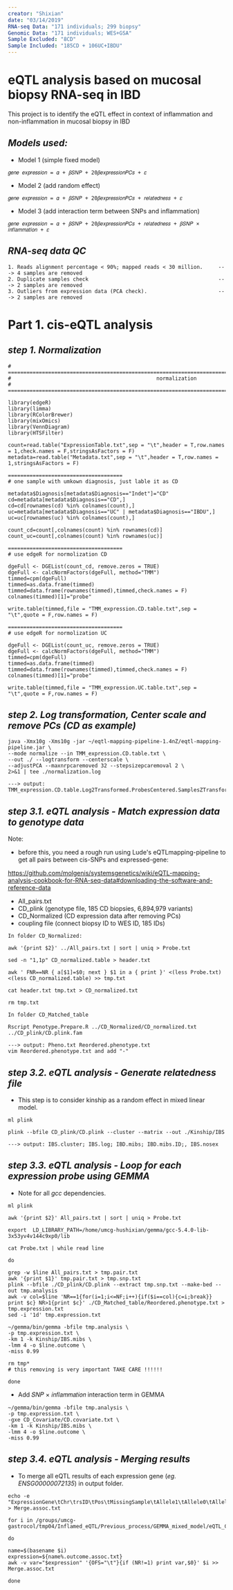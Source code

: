 ```yaml
---
creator: "Shixian"
date: "03/14/2019"
RNA-seq Data: "171 individuals; 299 biopsy"
Genomic Data: "171 individuals; WES+GSA"
Sample Excluded: "8CD"
Sample Included: "185CD + 106UC+IBDU"
---
```


# eQTL analysis based on mucosal biopsy RNA-seq in IBD

This project is to identify the eQTL effect in context of inflammation and non-inflammation in mucosal biopsy in IBD



*Models used:*
---
 - Model 1 (simple fixed model)
```
𝑔𝑒𝑛𝑒 𝑒𝑥𝑝𝑟𝑒𝑠𝑠𝑖𝑜𝑛 = 𝛼 + 𝛽𝑆𝑁𝑃 + 20𝛽𝑒𝑥𝑝𝑟𝑒𝑠𝑠𝑖𝑜𝑛𝑃𝐶𝑠 + 𝜀
```
 - Model 2 (add random effect)
```
𝑔𝑒𝑛𝑒 𝑒𝑥𝑝𝑟𝑒𝑠𝑠𝑖𝑜𝑛 = 𝛼 + 𝛽𝑆𝑁𝑃 + 20𝛽𝑒𝑥𝑝𝑟𝑒𝑠𝑠𝑖𝑜𝑛𝑃𝐶𝑠 + 𝑟𝑒𝑙𝑎𝑡𝑒𝑑𝑛𝑒𝑠𝑠 + 𝜀
```
 - Model 3 (add interaction term between SNPs and inflammation)
```
𝑔𝑒𝑛𝑒 𝑒𝑥𝑝𝑟𝑒𝑠𝑠𝑖𝑜𝑛 = 𝛼 + 𝛽𝑆𝑁𝑃 + 20𝛽𝑒𝑥𝑝𝑟𝑒𝑠𝑠𝑖𝑜𝑛𝑃𝐶𝑠 + 𝑟𝑒𝑙𝑎𝑡𝑒𝑑𝑛𝑒𝑠𝑠 + 𝛽𝑆𝑁𝑃 × 𝑖𝑛𝑓𝑙𝑎𝑚𝑚𝑎𝑡𝑖𝑜𝑛 + 𝜀
```


*RNA-seq data QC*
---
```
1. Reads alignment percentage < 90%; mapped reads < 30 million.     ---> 4 samples are removed
2. Duplicate samples check                                          ---> 2 samples are removed
3. Outliers from expression data (PCA check).                       ---> 2 samples are removed
```

# Part 1. cis-eQTL analysis


*step 1. Normalization*
---

```
# ==============================================================================================================
#                                               normalization
# ==============================================================================================================

library(edgeR)
library(limma)
library(RColorBrewer)
library(mixOmics)
library(VennDiagram)
library(HTSFilter)

count=read.table("ExpressionTable.txt",sep = "\t",header = T,row.names = 1,check.names = F,stringsAsFactors = F)
metadata=read.table("Metadata.txt",sep = "\t",header = T,row.names = 1,stringsAsFactors = F)
```
```
=====================================
# one sample with umkown diagnosis, just lable it as CD

metadata$Diagnosis[metadata$Diagnosis=="Indet"]="CD"
cd=metadata[metadata$Diagnosis=="CD",]
cd=cd[rownames(cd) %in% colnames(count),]
uc=metadata[metadata$Diagnosis=="UC" | metadata$Diagnosis=="IBDU",]
uc=uc[rownames(uc) %in% colnames(count),]

count_cd=count[,colnames(count) %in% rownames(cd)]
count_uc=count[,colnames(count) %in% rownames(uc)]
```
```
=====================================
# use edgeR for normolization CD

dgeFull <- DGEList(count_cd, remove.zeros = TRUE)
dgeFull <- calcNormFactors(dgeFull, method="TMM")
timmed=cpm(dgeFull)
timmed=as.data.frame(timmed)
timmed=data.frame(rownames(timmed),timmed,check.names = F)
colnames(timmed)[1]="probe"

write.table(timmed,file = "TMM_expression.CD.table.txt",sep = "\t",quote = F,row.names = F)
```
```
=====================================
# use edgeR for normolization UC

dgeFull <- DGEList(count_uc, remove.zeros = TRUE)
dgeFull <- calcNormFactors(dgeFull, method="TMM")
timmed=cpm(dgeFull)
timmed=as.data.frame(timmed)
timmed=data.frame(rownames(timmed),timmed,check.names = F)
colnames(timmed)[1]="probe"

write.table(timmed,file = "TMM_expression.UC.table.txt",sep = "\t",quote = F,row.names = F)
```


*step 2. Log transformation, Center scale and remove PCs (CD as example)*
---

```
java -Xmx10g -Xms10g -jar ~/eqtl-mapping-pipeline-1.4nZ/eqtl-mapping-pipeline.jar \
--mode normalize --in TMM_expression.CD.table.txt \
--out ./ --logtransform --centerscale \
--adjustPCA --maxnrpcaremoved 32 --stepsizepcaremoval 2 \
2>&1 | tee ./normalization.log

---> output: TMM_expression.CD.table.Log2Transformed.ProbesCentered.SamplesZTransformed.20PCAsOverSamplesRemoved.txt
```


*step 3.1. eQTL analysis - Match expression data to genotype data*
---

Note:
 - before this, you need a rough run using Lude's eQTLmapping-pipeline to get all pairs between cis-SNPs and expressed-gene:
 
 https://github.com/molgenis/systemsgenetics/wiki/eQTL-mapping-analysis-cookbook-for-RNA-seq-data#downloading-the-software-and-reference-data
 - All_pairs.txt
 - CD_plink (genotype file, 185 CD biopsies, 6,894,979 variants)
 - CD_Normalized (CD expression data after removing PCs)
 - coupling file (connect biopsy ID to WES ID, 185 IDs)

```
In folder CD_Normalized:

awk '{print $2}' ../All_pairs.txt | sort | uniq > Probe.txt

sed -n "1,1p" CD_normalized.table > header.txt

awk ' FNR==NR { a[$1]=$0; next } $1 in a { print }' <(less Probe.txt) <(less CD_normalized.table) >> tmp.txt

cat header.txt tmp.txt > CD_normalized.txt

rm tmp.txt
```
```
In folder CD_Matched_table

Rscript Penotype.Prepare.R ../CD_Normalized/CD_normalized.txt ../CD_plink/CD.plink.fam

---> output: Pheno.txt Reordered.phenotype.txt
vim Reordered.phenotype.txt and add "-"
```


*step 3.2. eQTL analysis - Generate relatedness file*
---

- This step is to consider kinship as a random effect in mixed linear model.

```
ml plink

plink --bfile CD_plink/CD.plink --cluster --matrix --out ./Kinship/IBS

---> output: IBS.cluster; IBS.log; IBD.mibs; IBD.mibs.ID;, IBS.nosex

```


*step 3.3. eQTL analysis - Loop for each expression probe using GEMMA*
---

- Note for all *gcc* dependencies. 

```
ml plink

awk '{print $2}' All_pairs.txt | sort | uniq > Probe.txt

export  LD_LIBRARY_PATH=/home/umcg-hushixian/gemma/gcc-5.4.0-lib-3x53yv4v144c9xp0/lib

cat Probe.txt | while read line

do

grep -w $line All_pairs.txt > tmp.pair.txt
awk '{print $1}' tmp.pair.txt > tmp.snp.txt
plink --bfile ./CD_plink/CD.plink --extract tmp.snp.txt --make-bed --out tmp.analysis
awk -v col=$line 'NR==1{for(i=1;i<=NF;i++){if($i==col){c=i;break}} print $c} NR>1{print $c}' ./CD_Matched_table/Reordered.phenotype.txt > tmp.expression.txt
sed -i '1d' tmp.expression.txt 

~/gemma/bin/gemma -bfile tmp.analysis \
-p tmp.expression.txt \
-km 1 -k Kinship/IBS.mibs \
-lmm 4 -o $line.outcome \
-miss 0.99

rm tmp* 
# this removing is very important TAKE CARE !!!!!!

done
```
- Add 𝑆𝑁𝑃 × 𝑖𝑛𝑓𝑙𝑎𝑚𝑚𝑎𝑡𝑖𝑜𝑛 interaction term in GEMMA
```
~/gemma/bin/gemma -bfile tmp.analysis \
-p tmp.expression.txt \
-gxe CD_Covariate/CD.covariate.txt \
-km 1 -k Kinship/IBS.mibs \
-lmm 4 -o $line.outcome \
-miss 0.99
```

*step 3.4. eQTL analysis - Merging results*
---

- To merge all eQTL results of each expression gene (*eg. ENSG00000072135*) in output folder.

```
echo -e "ExpressionGene\tChr\trsID\tPos\tMissingSample\tAllele1\tAllele0\tAllelFre\tBeta\tSE\tlogl_H1\tl_remle\tl_mle\tp_wald\tp_lrt\tp_score" > Merge.assoc.txt

for i in /groups/umcg-gastrocol/tmp04/Inflamed_eQTL/Previous_process/GEMMA_mixed_model/eQTL_CD/output/*.outcome.assoc.txt

do

name=$(basename $i)
expression=${name%.outcome.assoc.txt}
awk -v var="$expression" '{OFS="\t"}{if (NR!=1) print var,$0}' $i >> Merge.assoc.txt

done
